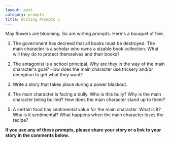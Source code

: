 ```yaml
---
layout: post
category: prompts
title: Writing Prompts 5
---
```


May flowers are blooming. So are writing prompts. Here's a bouquet of five.

<!--excerpt-->

1. The government has decreed that all books must be destroyed. The main character is a scholar who owns a sizable book collection. What will they do to protect themselves and their books?

2. The antagonist is a school principal. Why are they in the way of the main character's goal? How does the main character use trickery and/or deception to get what they want?

3. Write a story that takes place during a power blackout.

4. The main character is facing a bully. Who is this bully? Why is the main character being bullied? How does the main character stand up to them?

5. A certain food has sentimental value for the main character. What is it? Why is it sentimental? What happens when the main character loses the recipe?

**If you use any of these prompts, please share your story or a link to your story in the comments below.**
